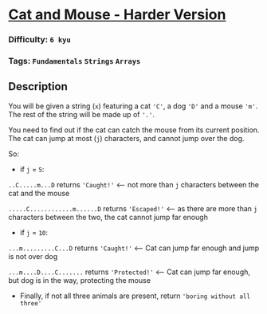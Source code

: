 # [Cat and Mouse - Harder Version](https://www.codewars.com/kata/57ee2a1b7b45efcf700001bf)

### Difficulty: `6 kyu`

### Tags: `Fundamentals` `Strings` `Arrays`

## Description

You will be given a string (`x`) featuring a cat `'C'`, a dog `'D'` and a mouse `'m'`. The rest of the string will be made up of `'.'`.

You need to find out if the cat can catch the mouse from its current position. The cat can jump at most (`j`) characters, and cannot jump over the dog.

So:

- if `j` = `5`:

`..C.....m...D` returns `'Caught!'` <-- not more than `j` characters between the cat and the mouse

`.....C............m......D` returns `'Escaped!'` <-- as there are more than `j` characters between the two, the cat cannot jump far enough

- if `j` = `10`:

`...m.........C...D` returns `'Caught!'` <-- Cat can jump far enough and jump is not over dog

`...m....D....C.......` returns `'Protected!'` <-- Cat can jump far enough, but dog is in the way, protecting the mouse

- Finally, if not all three animals are present, return `'boring without all three'`